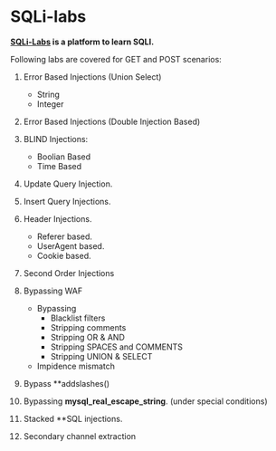 # SQLi-labs

**[SQLi-Labs](https://github.com/Audi-1/sqli-labs) is a platform to learn SQLI.**

Following labs are covered for GET and POST scenarios:

1. Error Based Injections (Union Select)
	* String
	* Integer
2. Error Based Injections (Double Injection Based)

3. BLIND Injections:
	* Boolian Based
	* Time Based
4. Update Query Injection.

5. Insert Query Injections.

6. Header Injections.
	* Referer based.
	* UserAgent based.
	* Cookie based.
	
7. Second Order Injections

8. Bypassing WAF
	* Bypassing 
		* Blacklist filters
		* Stripping comments
		* Stripping OR & AND
		* Stripping SPACES and COMMENTS
		* Stripping UNION & SELECT 
	* Impidence mismatch
	
9. Bypass **addslashes()

10. Bypassing **mysql_real_escape_string**. (under special conditions)
11. Stacked **SQL injections.
12. Secondary channel extraction
